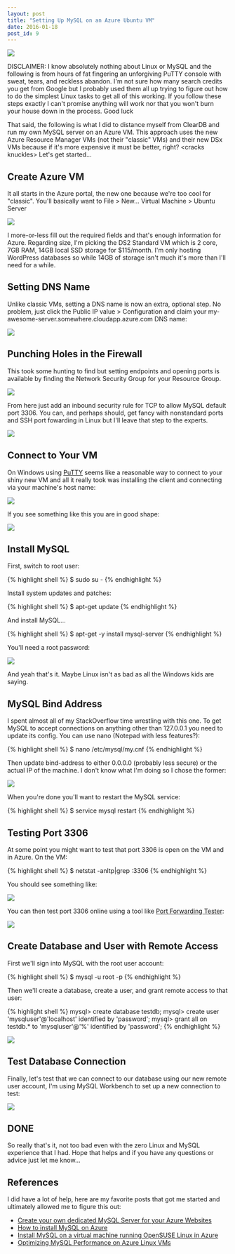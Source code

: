 ```yaml
---
layout: post
title: "Setting Up MySQL on an Azure Ubuntu VM"
date: 2016-01-18
post_id: 9
---
```


![](https://andy.azureedge.net/blog/penguin-1124649_1920-635887867308147334.jpg)

DISCLAIMER: I know absolutely nothing about Linux or MySQL and the following is from hours of fat fingering an unforgiving PuTTY console with sweat, tears, and reckless abandon. I'm not sure how many search credits you get from Google but I probably used them all up trying to figure out how to do the simplest Linux tasks to get all of this working. If you follow these steps exactly I can't promise anything will work nor that you won't burn your house down in the process. Good luck

That said, the following is what I did to distance myself from ClearDB and run my own MySQL server on an Azure VM. This approach uses the new Azure Resource Manager VMs (not their "classic" VMs) and their new DSx VMs because if it's more expensive it must be better, right? &lt;cracks knuckles&gt; Let's get started...

## Create Azure VM

It all starts in the Azure portal, the new one because we're too cool for "classic". You'll basically want to File &gt; New... Virtual Machine &gt; Ubuntu Server

![](https://andy.azureedge.net/blog/2016-01-18_16-46-24-635887216536189869.png)

I more-or-less fill out the required fields and that's enough information for Azure. Regarding size, I'm picking the DS2 Standard VM which is 2 core, 7GB RAM, 14GB local SSD storage for $115/month. I'm only hosting WordPress databases so while 14GB of storage isn't much it's more than I'll need for a while.

## Setting DNS Name

Unlike classic VMs, setting a DNS name is now an extra, optional step. No problem, just click the Public IP value > Configuration and claim your my-awesome-server.somewhere.cloudapp.azure.com DNS name:

![](https://andy.azureedge.net/blog/2016-01-18_17-42-33-635887251711322229.png)

## Punching Holes in the Firewall

This took some hunting to find but setting endpoints and opening ports is available by finding the Network Security Group for your Resource Group.

![](https://andy.azureedge.net/blog/2016-01-18_18-06-57-635887265593141497.png)

From here just add an inbound security rule for TCP to allow MySQL default port 3306. You can, and perhaps should, get fancy with nonstandard ports and SSH port fowarding in Linux but I'll leave that step to the experts.

![](https://andy.azureedge.net/blog/2016-01-18_18-12-46-635887268724337210.png)

## Connect to Your VM

On Windows using [PuTTY](http://puttyssh.org/download.html) seems like a reasonable way to connect to your shiny new VM and all it really took was installing the client and connecting via your machine's host name:

![](https://andy.azureedge.net/blog/2016-01-18_18-20-02-635887273999155340.png)

If you see something like this you are in good shape:

![](https://andy.azureedge.net/blog/2016-01-18_18-20-52-635887274235247152.png)

## Install MySQL

First, switch to root user:

{% highlight shell %}
$ sudo su -
{% endhighlight %}

Install system updates and patches:

{% highlight shell %}
$ apt-get update
{% endhighlight %}

And install MySQL...

{% highlight shell %}
$ apt-get -y install mysql-server
{% endhighlight %}

You'll need a root password:

![](https://andy.azureedge.net/blog/2016-01-18_18-33-22-635887280490440994.png)

And yeah that's it. Maybe Linux isn't as bad as all the Windows kids are saying.

## MySQL Bind Address

I spent almost all of my StackOverflow time wrestling with this one. To get MySQL to accept connections on anything other than 127.0.0.1 you need to update its config. You can use nano (Notepad with less features?):

{% highlight shell %}
$ nano /etc/mysql/my.cnf
{% endhighlight %}

Then update bind-address to either 0.0.0.0 (probably less secure) or the actual IP of the machine. I don't know what I'm doing so I chose the former:

![](https://andy.azureedge.net/blog/2016-01-18_18-35-27-635887283768552709.png)

When you're done you'll want to restart the MySQL service:

{% highlight shell %}
$ service mysql restart
{% endhighlight %}

## Testing Port 3306

At some point you might want to test that port 3306 is open on the VM and in Azure. On the VM:

{% highlight shell %}
$ netstat -anltp|grep :3306
{% endhighlight %}

You should see something like:

![](https://andy.azureedge.net/blog/2016-01-18_18-43-20-635887286101217696.png)

You can then test port 3306 online using a tool like [Port Forwarding Tester](http://www.yougetsignal.com/tools/open-ports/):

![](https://andy.azureedge.net/blog/2016-01-18_18-47-36-635887289089610912.png)

## Create Database and User with Remote Access

First we'll sign into MySQL with the root user account:

{% highlight shell %}
$ mysql -u root -p
{% endhighlight %}

Then we'll create a database, create a user, and grant remote access to that user:

{% highlight shell %}
mysql> create database testdb;
mysql> create user 'mysqluser'@'localhost' identified by 'password';
mysql> grant all on testdb.* to 'mysqluser'@'%' identified by 'password';
{% endhighlight %}

![](https://andy.azureedge.net/blog/2016-01-18_18-56-21-635887294953754340.png)

## Test Database Connection

Finally, let's test that we can connect to our database using our new remote user account, I'm using MySQL Workbench to set up a new connection to test:

![](https://andy.azureedge.net/blog/2016-01-18_18-57-39-635887295850100631.png)

## DONE

So really that's it, not too bad even with the zero Linux and MySQL experience that I had. Hope that helps and if you have any questions or advice just let me know...

## References

I did have a lot of help, here are my favorite posts that got me started and ultimately allowed me to figure this out:

* [Create your own dedicated MySQL Server for your Azure Websites](https://azure.microsoft.com/en-us/blog/create-your-own-dedicated-mysql-server-for-your-azure-websites/)
* [How to install MySQL on Azure](https://azure.microsoft.com/en-us/documentation/articles/virtual-machines-linux-install-mysql/)
* [Install MySQL on a virtual machine running OpenSUSE Linux in Azure](https://azure.microsoft.com/en-us/documentation/articles/virtual-machines-linux-mysql-use-opensuse/)
* [Optimizing MySQL Performance on Azure Linux VMs](https://azure.microsoft.com/en-us/documentation/articles/virtual-machines-linux-optimize-mysql-perf/)